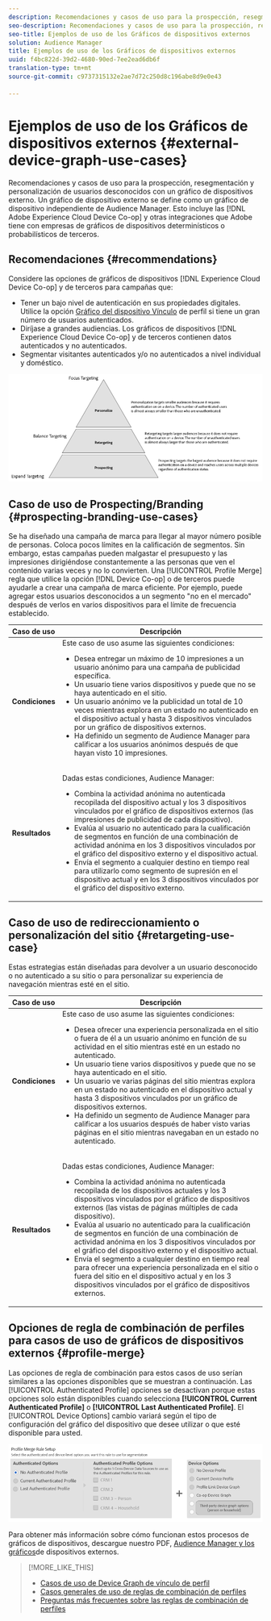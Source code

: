 ```yaml
---
description: Recomendaciones y casos de uso para la prospección, resegmentación y personalización de usuarios desconocidos con un gráfico de dispositivos externo. Un gráfico de dispositivo externo se define como un gráfico de dispositivo independiente de Audience Manager. Esto incluye Adobe Experience Cloud Device Co-op y otras integraciones que Adobe tiene con empresas de gráficos de dispositivos probabilísticos o determinísticos de terceros.
seo-description: Recomendaciones y casos de uso para la prospección, resegmentación y personalización de usuarios desconocidos con un gráfico de dispositivos externo. Un gráfico de dispositivo externo se define como un gráfico de dispositivo independiente de Audience Manager. Esto incluye Adobe Experience Cloud Device Co-op y otras integraciones que Adobe tiene con empresas de gráficos de dispositivos probabilísticos o determinísticos de terceros.
seo-title: Ejemplos de uso de los Gráficos de dispositivos externos
solution: Audience Manager
title: Ejemplos de uso de los Gráficos de dispositivos externos
uuid: f4bc822d-39d2-4680-90ed-7ee2ead6db6f
translation-type: tm+mt
source-git-commit: c9737315132e2ae7d72c250d8c196abe8d9e0e43

---
```



# Ejemplos de uso de los Gráficos de dispositivos externos {#external-device-graph-use-cases}

Recomendaciones y casos de uso para la prospección, resegmentación y personalización de usuarios desconocidos con un gráfico de dispositivos externo. Un gráfico de dispositivo externo se define como un gráfico de dispositivo independiente de Audience Manager. Esto incluye las [!DNL Adobe Experience Cloud Device Co-op] y otras integraciones que Adobe tiene con empresas de gráficos de dispositivos determinísticos o probabilísticos de terceros.

## Recomendaciones {#recommendations}

Considere las opciones de gráficos de dispositivos [!DNL Experience Cloud Device Co-op] y de terceros para campañas que:

* Tener un bajo nivel de autenticación en sus propiedades digitales. Utilice la opción [Gráfico del dispositivo Vínculo](../../features/profile-merge-rules/merge-rule-definitions.md#device-options) de perfil si tiene un gran número de usuarios autenticados.
* Diríjase a grandes audiencias. Los gráficos de dispositivos [!DNL Experience Cloud Device Co-op] y de terceros contienen datos autenticados y no autenticados.
* Segmentar visitantes autenticados y/o no autenticados a nivel individual y doméstico.

![](assets/merge-rule-triangle1.png)

## Caso de uso de Prospecting/Branding {#prospecting-branding-use-cases}

Se ha diseñado una campaña de marca para llegar al mayor número posible de personas. Coloca pocos límites en la calificación de segmentos. Sin embargo, estas campañas pueden malgastar el presupuesto y las impresiones dirigiéndose constantemente a las personas que ven el contenido varias veces y no lo convierten. Una [!UICONTROL Profile Merge] regla que utilice la opción [!DNL Device Co-op] o de terceros puede ayudarle a crear una campaña de marca eficiente. Por ejemplo, puede agregar estos usuarios desconocidos a un segmento "no en el mercado" después de verlos en varios dispositivos para el límite de frecuencia establecido.

<table id="table_00F6EED172574E80A38CADA8A92A23B1"> 
 <thead> 
  <tr> 
   <th colname="col1" class="entry"> Caso de uso </th> 
   <th colname="col2" class="entry"> Descripción </th> 
  </tr> 
 </thead>
 <tbody> 
  <tr> 
   <td colname="col1"> <p> <b>Condiciones</b> </p> </td> 
   <td colname="col2">Este caso de uso asume las siguientes condiciones: <p> 
     <ul id="ul_F5CA7EE525774F7EBA5FBB5F94E4EDC8"> 
      <li id="li_81AE304924724146A24FAB5B6533AD8E">Desea entregar un máximo de 10 impresiones a un usuario anónimo para una campaña de publicidad específica. </li> 
      <li id="li_E371F989735245B0B82433DE240D56D0">Un usuario tiene varios dispositivos y puede que no se haya autenticado en el sitio. </li> 
      <li id="li_9231ABE15CA249E6B79D8BF0E511FD33">Un usuario anónimo ve la publicidad un total de 10 veces mientras explora en un estado no autenticado en el dispositivo actual y hasta 3 dispositivos vinculados por un gráfico de dispositivos externos. </li> 
      <li id="li_8C276C07019C49EFA3A0D0D54CF73C31">Ha definido un segmento de Audience Manager <span class="keyword"></span> para calificar a los usuarios anónimos después de que hayan visto 10 impresiones. </li> 
     </ul> </p> </td> 
  </tr> 
  <tr> 
   <td colname="col1"> <p> <b>Resultados</b> </p> </td> 
   <td colname="col2"> <p>Dadas estas condiciones, <span class="keyword"> Audience Manager</span>: </p> <p> 
     <ul id="ul_8E988B1005324526BC6DC6637BBACCFB"> 
      <li id="li_C9DD546754914BACB8F4C92C7D4ED70E">Combina la actividad anónima no autenticada recopilada del dispositivo actual y los 3 dispositivos vinculados por el gráfico de dispositivos externos (las impresiones de publicidad de cada dispositivo). </li> 
      <li id="li_FB55CB9116074525BA30FF062D1136AE">Evalúa al usuario no autenticado para la cualificación de segmentos en función de una combinación de actividad anónima en los 3 dispositivos vinculados por el gráfico del dispositivo externo y el dispositivo actual. </li> 
      <li id="li_B28EB32F718145A7ABBDAC0AF75E2AFC">Envía el segmento a cualquier destino en tiempo real para utilizarlo como segmento de supresión en el dispositivo actual y en los 3 dispositivos vinculados por el gráfico del dispositivo externo. </li> 
     </ul> </p> </td> 
  </tr> 
 </tbody> 
</table>

## Caso de uso de redireccionamiento o personalización del sitio {#retargeting-use-case}

Estas estrategias están diseñadas para devolver a un usuario desconocido o no autenticado a su sitio o para personalizar su experiencia de navegación mientras esté en el sitio.

<table id="table_0EE2052AA3E744B3B76036FC06B5A453"> 
 <thead> 
  <tr> 
   <th colname="col1" class="entry"> Caso de uso </th> 
   <th colname="col2" class="entry"> Descripción </th> 
  </tr> 
 </thead>
 <tbody> 
  <tr> 
   <td colname="col1"> <p> <b>Condiciones</b> </p> </td> 
   <td colname="col2">Este caso de uso asume las siguientes condiciones: <p> 
     <ul id="ul_FD0B869B4AF3453FAEC9BA3A45ABF039"> 
      <li id="li_8E30BAED42E94AB3B81FCB1C7464E5FC">Desea ofrecer una experiencia personalizada en el sitio o fuera de él a un usuario anónimo en función de su actividad en el sitio mientras esté en un estado no autenticado. </li> 
      <li id="li_3DBE53BA94324F1BA1C52A37AD4E426C">Un usuario tiene varios dispositivos y puede que no se haya autenticado en el sitio. </li> 
      <li id="li_F867AFBDC1A54CD6A68AB0EC196E27C9">Un usuario ve varias páginas del sitio mientras explora en un estado no autenticado en el dispositivo actual y hasta 3 dispositivos vinculados por un gráfico de dispositivos externos. </li> 
      <li id="li_7E35D77949CE4E69BD51655AA4C40BEE">Ha definido un segmento de <span class="keyword"> Audience Manager</span> para calificar a los usuarios después de haber visto varias páginas en el sitio mientras navegaban en un estado no autenticado. </li> 
     </ul> </p> </td> 
  </tr> 
  <tr> 
   <td colname="col1"> <p> <b>Resultados</b> </p> </td> 
   <td colname="col2"> <p>Dadas estas condiciones, <span class="wintitle"> Audience Manager</span>: </p> <p> 
     <ul id="ul_301339426B0643B295DC5B17E1939CFB"> 
      <li id="li_7E8BC3B179804F4A929497DE81E76911">Combina la actividad anónima no autenticada recopilada de los dispositivos actuales y los 3 dispositivos vinculados por el gráfico de dispositivos externos (las vistas de páginas múltiples de cada dispositivo). </li> 
      <li id="li_803EFD58AA124A5BBC8279C4DC695544">Evalúa al usuario no autenticado para la cualificación de segmentos en función de una combinación de actividad anónima en los 3 dispositivos vinculados por el gráfico del dispositivo externo y el dispositivo actual. </li> 
      <li id="li_98D749268CC5456CBC9CF3BF5EB91BA8">Envía el segmento a cualquier destino en tiempo real para ofrecer una experiencia personalizada en el sitio o fuera del sitio en el dispositivo actual y en los 3 dispositivos vinculados por el gráfico de dispositivos externos. </li>
     </ul> </p> </td>
  </tr>
 </tbody>
</table>

## Opciones de regla de combinación de perfiles para casos de uso de gráficos de dispositivos externos {#profile-merge}

Las opciones de regla de combinación para estos casos de uso serían similares a las opciones disponibles que se muestran a continuación. Las [!UICONTROL Authenticated Profile] opciones se desactivan porque estas opciones solo están disponibles cuando selecciona **[!UICONTROL Current Authenticated Profile]** o **[!UICONTROL Last Authenticated Profile]**. El [!UICONTROL Device Options] cambio variará según el tipo de configuración del gráfico del dispositivo que desee utilizar o que esté disponible para usted.

![](assets/merge-rules-external.png)

Para obtener más información sobre cómo funcionan estos procesos de gráficos de dispositivos, descargue nuestro PDF, [Audience Manager y los gráficos](https://marketing.adobe.com/resources/help/en_US/aam/downloads/AAM_Device_Graphs.pdf)de dispositivos externos.

>[!MORE_LIKE_THIS]
>
>* [Casos de uso de Device Graph de vínculo de perfil](../../features/profile-merge-rules/profile-link-use-case.md)
>* [Casos generales de uso de reglas de combinación de perfiles](../../features/profile-merge-rules/merge-rule-targeting-options.md)
>* [Preguntas más frecuentes sobre las reglas de combinación de perfiles](../../faq/faq-profile-merge.md)

